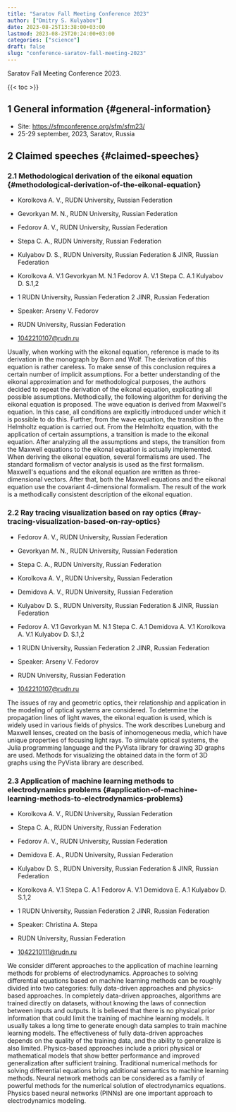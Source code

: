 ```yaml
---
title: "Saratov Fall Meeting Conference 2023"
author: ["Dmitry S. Kulyabov"]
date: 2023-08-25T13:38:00+03:00
lastmod: 2023-08-25T20:24:00+03:00
categories: ["science"]
draft: false
slug: "conference-saratov-fall-meeting-2023"
---
```


Saratov Fall Meeting Conference 2023.

<!--more-->

{{< toc >}}


## <span class="section-num">1</span> General information {#general-information}

-   Site: <https://sfmconference.org/sfm/sfm23/>
-   25-29 september, 2023, Saratov, Russia


## <span class="section-num">2</span> Claimed speeches {#claimed-speeches}


### <span class="section-num">2.1</span> Methodological derivation of the eikonal equation {#methodological-derivation-of-the-eikonal-equation}

-   Korolkova A. V., RUDN University, Russian Federation
-   Gevorkyan M. N., RUDN University, Russian Federation
-   Fedorov A. V., RUDN University, Russian Federation
-   Stepa C. A., RUDN University, Russian Federation
-   Kulyabov D. S., RUDN University, Russian Federation &amp; JINR, Russian Federation

-   Korolkova A. V.1 Gevorkyan M. N.1 Fedorov A. V.1 Stepa C. A.1 Kulyabov D. S.1,2
-   1 RUDN University, Russian Federation 2 JINR, Russian Federation

-   Speaker: Arseny V. Fedorov
-   RUDN University, Russian Federation
-   1042210107@rudn.ru

Usually, when working with the eikonal equation, reference is made to its derivation in the monograph by Born and Wolf. The derivation of this equation is rather careless. To make sense of this conclusion requires a certain number of implicit assumptions. For a better understanding of the eikonal approximation and for methodological purposes, the authors decided to repeat the derivation of the eikonal equation, explicating all possible assumptions.
Methodically, the following algorithm for deriving the eikonal equation is proposed. The wave equation is derived from Maxwell's equation. In this case, all conditions are explicitly introduced under which it is possible to do this.
Further, from the wave equation, the transition to the Helmholtz equation is carried out. From the Helmholtz equation, with the application of certain assumptions, a transition is made to the eikonal equation.
After analyzing all the assumptions and steps, the transition from the Maxwell equations to the eikonal equation is actually implemented.
When deriving the eikonal equation, several formalisms are used. The standard formalism of vector analysis is used as the first formalism. Maxwell's equations and the eikonal equation are written as three-dimensional vectors.
After that, both the Maxwell equations and the eikonal equation use the covariant 4-dimensional formalism.
The result of the work is a methodically consistent description of the eikonal equation.


### <span class="section-num">2.2</span> Ray tracing visualization based on ray optics {#ray-tracing-visualization-based-on-ray-optics}

-   Fedorov A. V., RUDN University, Russian Federation
-   Gevorkyan M. N., RUDN University, Russian Federation
-   Stepa C. A., RUDN University, Russian Federation
-   Korolkova A. V., RUDN University, Russian Federation
-   Demidova A. V., RUDN University, Russian Federation
-   Kulyabov D. S., RUDN University, Russian Federation &amp; JINR, Russian Federation

-   Fedorov A. V.1 Gevorkyan M. N.1 Stepa C. A.1 Demidova A. V.1 Korolkova A. V.1 Kulyabov D. S.1,2
-   1 RUDN University, Russian Federation 2 JINR, Russian Federation

-   Speaker: Arseny V. Fedorov
-   RUDN University, Russian Federation
-   1042210107@rudn.ru

The issues of ray and geometric optics, their relationship and application in the modeling of optical systems are considered. To determine the propagation lines of light waves, the eikonal equation is used, which is widely used in various fields of physics. The work describes Luneburg and Maxwell lenses, created on the basis of inhomogeneous media, which have unique properties of focusing light rays. To simulate optical systems, the Julia programming language and the PyVista library for drawing 3D graphs are used. Methods for visualizing the obtained data in the form of 3D graphs using the PyVista library are described.


### <span class="section-num">2.3</span> Application of machine learning methods to electrodynamics problems {#application-of-machine-learning-methods-to-electrodynamics-problems}

-   Korolkova A. V., RUDN University, Russian Federation
-   Stepa C. A., RUDN University, Russian Federation
-   Fedorov A. V., RUDN University, Russian Federation
-   Demidova E. A., RUDN University, Russian Federation
-   Kulyabov D. S., RUDN University, Russian Federation &amp; JINR, Russian Federation

-   Korolkova A. V.1 Stepa C. A.1 Fedorov A. V.1 Demidova E. A.1 Kulyabov D. S.1,2
-   1 RUDN University, Russian Federation 2 JINR, Russian Federation

-   Speaker: Christina A. Stepa
-   RUDN University, Russian Federation
-   1042210111@rudn.ru

We consider different approaches to the application of machine learning methods for problems of electrodynamics.
Approaches to solving differential equations based on machine learning methods can be roughly divided into two categories: fully data-driven approaches and physics-based approaches.
In completely data-driven approaches, algorithms are trained directly on datasets, without knowing the laws of connection between inputs and outputs. It is believed that there is no physical prior information that could limit the training of machine learning models. It usually takes a long time to generate enough data samples to train machine learning models. The effectiveness of fully data-driven approaches depends on the quality of the training data, and the ability to generalize is also limited.
Physics-based approaches include a priori physical or mathematical models that show better performance and improved generalization after sufficient training.
Traditional numerical methods for solving differential equations bring additional semantics to machine learning methods.
Neural network methods can be considered as a family of powerful methods for the numerical solution of electrodynamics equations.
Physics based neural networks (PINNs) are one important approach to electrodynamics modeling.
